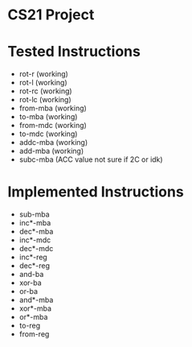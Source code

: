 # CS21 Project

# Tested Instructions
+ rot-r (working)
+ rot-l (working)
+ rot-rc (working)
+ rot-lc (working)
+ from-mba (working)
+ to-mba (working)
+ from-mdc (working)
+ to-mdc (working)
+ addc-mba (working)
+ add-mba (working)
+ subc-mba (ACC value not sure if 2C or idk)

# Implemented Instructions
+ sub-mba
+ inc*-mba
+ dec*-mba
+ inc*-mdc
+ dec*-mdc
+ inc*-reg
+ dec*-reg
+ and-ba
+ xor-ba
+ or-ba
+ and*-mba
+ xor*-mba
+ or*-mba
+ to-reg
+ from-reg